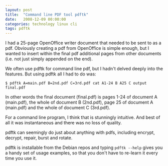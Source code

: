 ```yaml
---
layout: post
title:  "Command line PDF tool pdftk"
date:   2008-12-09 00:00:00
categories: technology linux cli
tags: pdftk
---
```


I had a 25-page OpenOffice writer document that needed to be sent to as a pdf.  Obviously creating a pdf from OpenOffice is simple enough, but I wanted to insert within the final pdf additional pages from other documents (i.e. not just simply appended on the end).

<!--more-->

We often use pdftk for command line pdf, but I hadn't delved deeply into the features.  But using pdftk all I had to do was:

    $ pdftk A=main.pdf B=2nd.pdf C=3rd.pdf cat A1-24 B A25 C output final.pdf

In other words the final document (final.pdf) is pages 1-24 of document A (main.pdf), the whole of document B (2nd.pdf), page 25 of document A (main.pdf) and the whole of document C (3rd.pdf).

For a command line program, I think that is stunningly intuitive.  And best of all it was instantaneous and there was no loss of quality.

pdftk can seemingly do just about anything with pdfs, including encrypt, decrypt, repair, burst and rotate.

pdftk is installable from the Debian repos and typing `pdftk --help` gives you a handy set of usage examples, so that you don't have to re-learn it every time you use it.
